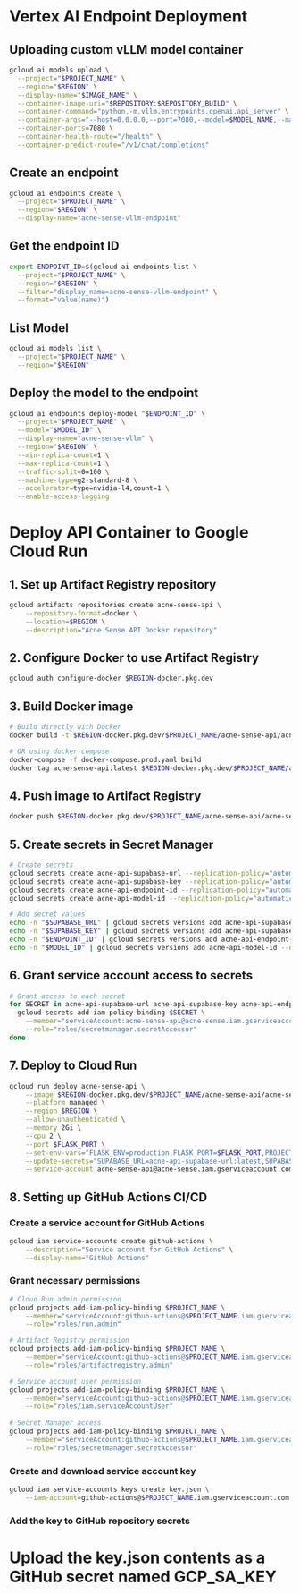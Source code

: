 # Vertex AI Endpoint Deployment

## Uploading custom vLLM model container
```bash
gcloud ai models upload \
  --project="$PROJECT_NAME" \
  --region="$REGION" \
  --display-name="$IMAGE_NAME" \
  --container-image-uri="$REPOSITORY:$REPOSITORY_BUILD" \
  --container-command="python,-m,vllm.entrypoints.openai.api_server" \
  --container-args="--host=0.0.0.0,--port=7080,--model=$MODEL_NAME,--max-model-len=4156" \
  --container-ports=7080 \
  --container-health-route="/health" \
  --container-predict-route="/v1/chat/completions"
```

## Create an endpoint
```bash
gcloud ai endpoints create \
  --project="$PROJECT_NAME" \
  --region="$REGION" \
  --display-name="acne-sense-vllm-endpoint"
```

## Get the endpoint ID
```bash
export ENDPOINT_ID=$(gcloud ai endpoints list \
  --project="$PROJECT_NAME" \
  --region="$REGION" \
  --filter="display_name=acne-sense-vllm-endpoint" \
  --format="value(name)")
```

## List Model
```bash
gcloud ai models list \
  --project="$PROJECT_NAME" \
  --region="$REGION"
```

## Deploy the model to the endpoint
```bash
gcloud ai endpoints deploy-model "$ENDPOINT_ID" \
  --project="$PROJECT_NAME" \
  --model="$MODEL_ID" \
  --display-name="acne-sense-vllm" \
  --region="$REGION" \
  --min-replica-count=1 \
  --max-replica-count=1 \
  --traffic-split=0=100 \
  --machine-type=g2-standard-8 \
  --accelerator=type=nvidia-l4,count=1 \
  --enable-access-logging
```

# Deploy API Container to Google Cloud Run

## 1. Set up Artifact Registry repository
```bash
gcloud artifacts repositories create acne-sense-api \
    --repository-format=docker \
    --location=$REGION \
    --description="Acne Sense API Docker repository"
```

## 2. Configure Docker to use Artifact Registry
```bash
gcloud auth configure-docker $REGION-docker.pkg.dev
```

## 3. Build Docker image
```bash
# Build directly with Docker
docker build -t $REGION-docker.pkg.dev/$PROJECT_NAME/acne-sense-api/acne-sense-api:latest .

# OR using docker-compose
docker-compose -f docker-compose.prod.yaml build
docker tag acne-sense-api:latest $REGION-docker.pkg.dev/$PROJECT_NAME/acne-sense-api/acne-sense-api:latest
```

## 4. Push image to Artifact Registry
```bash
docker push $REGION-docker.pkg.dev/$PROJECT_NAME/acne-sense-api/acne-sense-api:latest
```

## 5. Create secrets in Secret Manager
```bash
# Create secrets
gcloud secrets create acne-api-supabase-url --replication-policy="automatic"
gcloud secrets create acne-api-supabase-key --replication-policy="automatic"
gcloud secrets create acne-api-endpoint-id --replication-policy="automatic"
gcloud secrets create acne-api-model-id --replication-policy="automatic"

# Add secret values
echo -n "$SUPABASE_URL" | gcloud secrets versions add acne-api-supabase-url --data-file=-
echo -n "$SUPABASE_KEY" | gcloud secrets versions add acne-api-supabase-key --data-file=-
echo -n "$ENDPOINT_ID" | gcloud secrets versions add acne-api-endpoint-id --data-file=-
echo -n "$MODEL_ID" | gcloud secrets versions add acne-api-model-id --data-file=-
```

## 6. Grant service account access to secrets
```bash
# Grant access to each secret
for SECRET in acne-api-supabase-url acne-api-supabase-key acne-api-endpoint-id acne-api-model-id; do
  gcloud secrets add-iam-policy-binding $SECRET \
    --member="serviceAccount:acne-sense-api@acne-sense.iam.gserviceaccount.com" \
    --role="roles/secretmanager.secretAccessor"
done
```

## 7. Deploy to Cloud Run
```bash
gcloud run deploy acne-sense-api \
    --image $REGION-docker.pkg.dev/$PROJECT_NAME/acne-sense-api/acne-sense-api:latest \
    --platform managed \
    --region $REGION \
    --allow-unauthenticated \
    --memory 2Gi \
    --cpu 2 \
    --port $FLASK_PORT \
    --set-env-vars="FLASK_ENV=production,FLASK_PORT=$FLASK_PORT,PROJECT_ID=$PROJECT_ID,PROJECT_NAME=$PROJECT_NAME,REGION=$REGION,ACNE_TYPES_PATH=$ACNE_TYPES_PATH,FAQS_PATH=$FAQS_PATH,DEFAULT_MODEL=$DEFAULT_MODEL,LLM_MAX_TOKENS=$LLM_MAX_TOKENS,LLM_TEMPERATURE=$LLM_TEMPERATURE,LLM_TOP_P=$LLM_TOP_P,LLM_TIMEOUT=$LLM_TIMEOUT" \
    --update-secrets="SUPABASE_URL=acne-api-supabase-url:latest,SUPABASE_KEY=acne-api-supabase-key:latest,ENDPOINT_ID=acne-api-endpoint-id:latest,MODEL_ID=acne-api-model-id:latest" \
    --service-account acne-sense-api@acne-sense.iam.gserviceaccount.com
```

## 8. Setting up GitHub Actions CI/CD

### Create a service account for GitHub Actions
```bash
gcloud iam service-accounts create github-actions \
    --description="Service account for GitHub Actions" \
    --display-name="GitHub Actions"
```

### Grant necessary permissions
```bash
# Cloud Run admin permission
gcloud projects add-iam-policy-binding $PROJECT_NAME \
    --member="serviceAccount:github-actions@$PROJECT_NAME.iam.gserviceaccount.com" \
    --role="roles/run.admin"

# Artifact Registry permission
gcloud projects add-iam-policy-binding $PROJECT_NAME \
    --member="serviceAccount:github-actions@$PROJECT_NAME.iam.gserviceaccount.com" \
    --role="roles/artifactregistry.admin"

# Service account user permission
gcloud projects add-iam-policy-binding $PROJECT_NAME \
    --member="serviceAccount:github-actions@$PROJECT_NAME.iam.gserviceaccount.com" \
    --role="roles/iam.serviceAccountUser"
    
# Secret Manager access
gcloud projects add-iam-policy-binding $PROJECT_NAME \
    --member="serviceAccount:github-actions@$PROJECT_NAME.iam.gserviceaccount.com" \
    --role="roles/secretmanager.secretAccessor"
```

### Create and download service account key
```bash
gcloud iam service-accounts keys create key.json \
    --iam-account=github-actions@$PROJECT_NAME.iam.gserviceaccount.com
```

### Add the key to GitHub repository secrets
# Upload the key.json contents as a GitHub secret named GCP_SA_KEY

